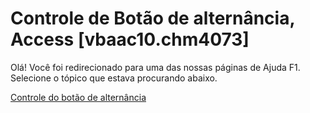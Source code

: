 
# Controle de Botão de alternância, Access [vbaac10.chm4073]

Olá! Você foi redirecionado para uma das nossas páginas de Ajuda F1. Selecione o tópico que estava procurando abaixo.

[Controle do botão de alternância](http://msdn.microsoft.com/library/4dcce1e4-3923-2c97-97a2-f4831d9c5489%28Office.15%29.aspx)

